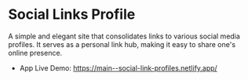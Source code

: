 # Social Links Profile
A simple and elegant site that consolidates links to various social media profiles. It serves as a personal link hub, making it easy to share one's online presence.

- App Live Demo: https://main--social-link-profiles.netlify.app/
